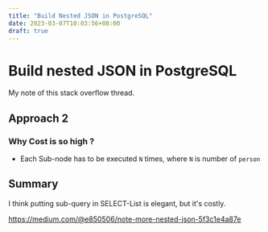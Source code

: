 ```yaml
---
title: "Build Nested JSON in PostgreSQL"
date: 2023-03-07T10:03:56+08:00
draft: true
---
```


# Build nested JSON in PostgreSQL

My note of this stack overflow thread. 

## 

## Approach 2

### Why Cost is so high ?
- Each Sub-node has to be executed `N` times, where `N` is number of `person` 

## Summary

I think putting sub-query in SELECT-List is elegant, but it's costly.

https://medium.com/@e850506/note-more-nested-json-5f3c1e4a87e